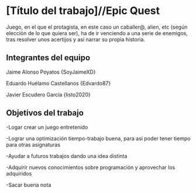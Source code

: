 # [Título del trabajo]//Epic Quest

Juego, en el que el protagista, en este caso un caballer@, alien, etc (según elección de lo que quiera ser), ha de ir venciendo a una serie de enemigos, tras resolver unos acertijos y así narrar su propia historia.

## Integrantes del equipo
Jaime Alonso Poyatos {SoyJaimeXD}

Eduardo Huélamo Castellanos {Edvardo87}

Javier Escudero García {listo2020}
## Objetivos del trabajo

-Logar crear un juego entretenido

-Lograr una optimización tiempo-trabajo buena, para asi poder tener tiempo para otras asignaturas

-Ayudar a futuros trabajos dando una idea distinta

-Adquirir nuevos conocimientos sobre programación y aprovechar los adquiridos

-Sacar buena nota
